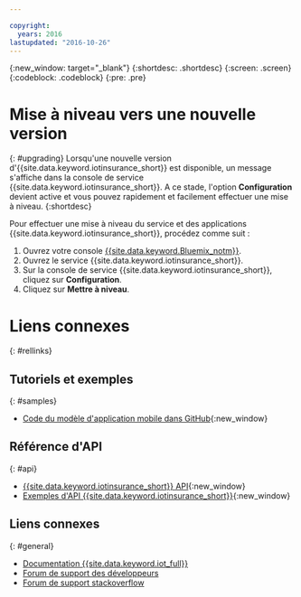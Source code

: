 ```yaml
---

copyright:
  years: 2016
lastupdated: "2016-10-26"
---
```


<!-- Common attributes used in the template are defined as follows: -->
{:new_window: target="\_blank"}
{:shortdesc: .shortdesc}
{:screen: .screen}
{:codeblock: .codeblock}
{:pre: .pre}


<!-- {{site.data.keyword.iotinsurance_full}}  {{site.data.keyword.iotinsurance_short}}  -->


# Mise à niveau vers une nouvelle version
{: #upgrading}
Lorsqu'une nouvelle version d'{{site.data.keyword.iotinsurance_short}} est disponible, un message s'affiche dans la console de service {{site.data.keyword.iotinsurance_short}}. A ce stade, l'option **Configuration** devient active et vous pouvez rapidement et facilement effectuer une mise à niveau.
{:shortdesc}

Pour effectuer une mise à niveau du service et des applications {{site.data.keyword.iotinsurance_short}}, procédez comme suit :
  1. Ouvrez votre console [{{site.data.keyword.Bluemix_notm}}](https://console.ng.bluemix.net/#all-items).
  2. Ouvrez le service {{site.data.keyword.iotinsurance_short}}.
  3. Sur la console de service {{site.data.keyword.iotinsurance_short}}, cliquez sur **Configuration**.
  4. Cliquez sur **Mettre à niveau**.


# Liens connexes
{: #rellinks}

## Tutoriels et exemples
{: #samples}
* [Code du modèle d'application mobile dans GitHub](https://github.com/ibm-watson-iot/ioti-mobile){:new_window}

## Référence d'API
{: #api}
* [{{site.data.keyword.iotinsurance_short}} API](https://iot4i-api-docs.mybluemix.net/){:new_window}
* [Exemples d'API {{site.data.keyword.iotinsurance_short}}](https://github.com/IBM-Bluemix/iot4i-api-examples-nodejs/#iot-for-insurance-api-examples){:new_window}


## Liens connexes
{: #general}
* [Documentation {{site.data.keyword.iot_full}}](https://console.ng.bluemix.net/docs/services/IoT/index.html)
* [Forum
de support des développeurs](https://developer.ibm.com/answers/search.html?f=&type=question&redirect=search%2Fsearch&sort=relevance&q=%2B[iot]%20%2B[bluemix])
* [Forum de support stackoverflow](http://stackoverflow.com/questions/tagged/ibm-bluemix)
